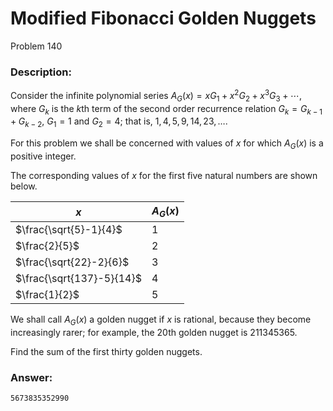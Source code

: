 # Modified Fibonacci Golden Nuggets
Problem 140
### Description:
Consider the infinite polynomial series $A_G(x)=xG_1+x^2G_2+x^3G_3+\cdots$, where $G_k$ is the $k$th term of the second order recurrence relation $G_k = G_{k-1}+G_{k-2}$, $G_1=1$ and $G_2=4$; that is, $1, 4, 5, 9, 14, 23, \ldots$.

For this problem we shall be concerned with values of $x$ for which $A_G(x)$ is a positive integer.

The corresponding values of $x$ for the first five natural numbers are shown below.

| $x$ | $A_G(x)$ |
|---|---|
| $\frac{\sqrt{5}-1}{4}$ | 1 |
| $\frac{2}{5}$ | 2 |
| $\frac{\sqrt{22}-2}{6}$ | 3 |
| $\frac{\sqrt{137}-5}{14}$ | 4 |
| $\frac{1}{2}$ | 5 |

We shall call $A_G(x)$ a golden nugget if $x$ is rational, because they become increasingly rarer; for example, the 20th golden nugget is 211345365.

Find the sum of the first thirty golden nuggets.

### Answer:
```
5673835352990
```